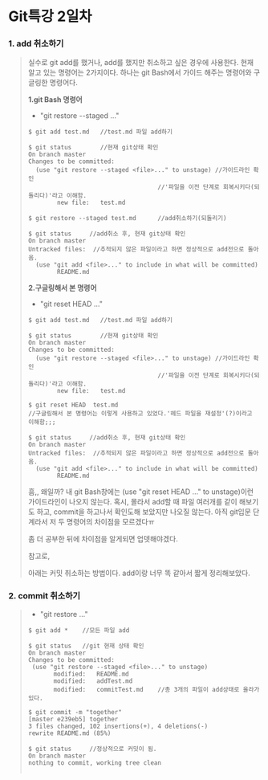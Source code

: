 # Git특강 2일차



 ### 1. add 취소하기

> 실수로 git add를 했거나, add를 했지만 취소하고 싶은 경우에 사용한다.
> 현재 알고 있는 명령어는 2가지이다. 하나는 git Bash에서 가이드 해주는 명령어와 구글링한 명령어다.
>
> 
>
> **1.git Bash 명령어**
>
> - "git restore --staged <file>..."
>
> ```shell
> $ git add test.md   //test.md 파일 add하기
> 
> $ git status        //현재 git상태 확인
> On branch master
> Changes to be committed:
>   (use "git restore --staged <file>..." to unstage) //가이드라인 확인
>                                     //'파일을 이전 단계로 회복시키다(되돌리다)'라고 이해함.
>         new file:   test.md  
>         
> $ git restore --staged test.md      //add취소하기(되돌리기)
> 
> $ git status     //add취소 후, 현재 git상태 확인
> On branch master
> Untracked files:  //추적되지 않은 파일이라고 하면 정상적으로 add전으로 돌아옴.
>   (use "git add <file>..." to include in what will be committed) 
>         README.md    
> ```
>
>  
>
> 
>
> **2.구글링해서 본 명령어**
>
> * "git reset HEAD <file>..." 
>
> ```shell
> $ git add test.md   //test.md 파일 add하기
> 
> $ git status        //현재 git상태 확인
> On branch master
> Changes to be committed:
>   (use "git restore --staged <file>..." to unstage) //가이드라인 확인
>                                     //'파일을 이전 단계로 회복시키다(되돌리다)'라고 이해함.
>         new file:   test.md  
>         
> $ git reset HEAD  test.md      
> //구글링해서 본 명령어는 이렇게 사용하고 있었다.'헤드 파일을 재설정'(?)이라고 이해함;;;
> 
> $ git status     //add취소 후, 현재 git상태 확인
> On branch master
> Untracked files:  //추적되지 않은 파일이라고 하면 정상적으로 add전으로 돌아옴.
>   (use "git add <file>..." to include in what will be committed) 
>         README.md    
> ```
>
>   
>
> 흠,, 왜일까? 내 git Bash창에는  (use "git reset HEAD <file>..." to unstage)이런 가이드라인이 나오지 않는다. 혹시, 몰라서 add할 때 파일 여러개를 같이 해보기도 하고, commit을 하고나서 확인도해 보았지만 나오질 않는다. 아직 git입문 단계라서 저 두 명령어의 차이점을 모르겠다ㅠ 
>
> 좀 더 공부한 뒤에 차이점을 알게되면 업뎃해야겠다. 
>
> 참고로,
>
> 아래는 커밋 취소하는 방법이다. add이랑 너무 똑 같아서 짧게 정리해보았다.



### 2. commit 취소하기

>* "git restore <file>..."
>
>```shell
>$ git add *    //모든 파일 add
>
>$ git status   //git 현재 상태 확인
>On branch master
>Changes to be committed:
>  (use "git restore --staged <file>..." to unstage)
>        modified:   README.md
>        modified:   addTest.md
>        modified:   commitTest.md    //총 3개의 파일이 add상태로 올라가있다.
>
>$ git commit -m "together"
>[master e239eb5] together
> 3 files changed, 102 insertions(+), 4 deletions(-)
> rewrite README.md (85%)
>
>$ git status     //정상적으로 커밋이 됨.
>On branch master
>nothing to commit, working tree clean
>
>
>```
>
>
>
>













